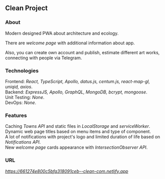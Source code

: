## Clean Project

### About    

Modern designed PWA about architecture and ecology.      

There are *welcome page* with additional information about app.      

Also, you can create own account and publish, estimate different art works, connecting with people via Telegram.    

### Technologies     

Frontend: *React, TypeScript, Apollo, datus.js, centum.js, react-map-gl, uniqid, axios*.  
Backend: *ExpressJS, Apollo, GraphQL, MongoDB, bcrypt, mongoose*.  
Unit Testing: *None*.  
DevOps: *None*.  

### Features    

Caching *Towns API* and static files in *LocalStorage* and *serviceWorker*.        
Dynamic web page titles based on menu items and type of component.      
A lot of notifications with project's logo and limited duration of life based on *Notifications API*.       
New *welcome page* cards appearance with *IntersectionObserver API*.   

### URL    

*https://661274e800c5bfa318091ceb--clean-com.netlify.app*      
